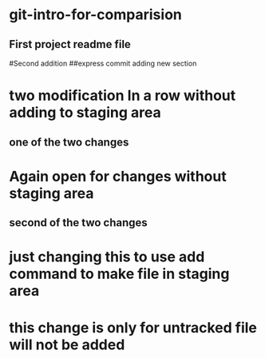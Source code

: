 # git-intro-for-comparision 
## First project readme file

#Second addition 
##express commit adding new section


# two modification In a row without adding to staging area 
## one of the two changes 

# Again open for changes without staging area 
## second of the two changes

# just changing this to use add command to make file in staging area 

# this change is only for untracked file will not be added 